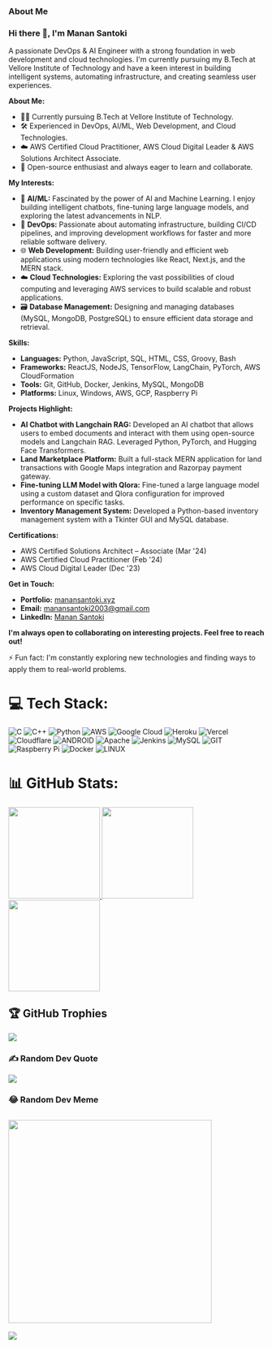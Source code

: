 ### About Me

### Hi there 👋, I'm Manan Santoki

A passionate DevOps & AI Engineer with a strong foundation in web development and cloud technologies. I'm currently pursuing my B.Tech at Vellore Institute of Technology and have a keen interest in building intelligent systems, automating infrastructure, and creating seamless user experiences.

**About Me:**

*   👨‍🎓 Currently pursuing B.Tech at Vellore Institute of Technology.
*   🛠️ Experienced in DevOps, AI/ML, Web Development, and Cloud Technologies.
*   ☁️ AWS Certified Cloud Practitioner, AWS Cloud Digital Leader & AWS Solutions Architect Associate.
*   🤝 Open-source enthusiast and always eager to learn and collaborate.

**My Interests:**

*   🤖 **AI/ML:**  Fascinated by the power of AI and Machine Learning. I enjoy building intelligent chatbots, fine-tuning large language models, and exploring the latest advancements in NLP.
*   🚀 **DevOps:**  Passionate about automating infrastructure, building CI/CD pipelines, and improving development workflows for faster and more reliable software delivery.
*   🌐 **Web Development:**  Building user-friendly and efficient web applications using modern technologies like React, Next.js, and the MERN stack.
*   ☁️ **Cloud Technologies:** Exploring the vast possibilities of cloud computing and leveraging AWS services to build scalable and robust applications.
*   🗃️ **Database Management:** Designing and managing databases (MySQL, MongoDB, PostgreSQL) to ensure efficient data storage and retrieval.

**Skills:**

*   **Languages:** Python, JavaScript, SQL, HTML, CSS, Groovy, Bash
*   **Frameworks:** ReactJS, NodeJS, TensorFlow, LangChain, PyTorch, AWS CloudFormation
*   **Tools:** Git, GitHub, Docker, Jenkins, MySQL, MongoDB
*   **Platforms:** Linux, Windows, AWS, GCP, Raspberry Pi

**Projects Highlight:**

*   **AI Chatbot with Langchain RAG:** Developed an AI chatbot that allows users to embed documents and interact with them using open-source models and Langchain RAG. Leveraged Python, PyTorch, and Hugging Face Transformers.
*   **Land Marketplace Platform:** Built a full-stack MERN application for land transactions with Google Maps integration and Razorpay payment gateway.
*   **Fine-tuning LLM Model with Qlora:** Fine-tuned a large language model using a custom dataset and Qlora configuration for improved performance on specific tasks.
*   **Inventory Management System:** Developed a Python-based inventory management system with a Tkinter GUI and MySQL database.

**Certifications:**

*   AWS Certified Solutions Architect – Associate (Mar '24)
*   AWS Certified Cloud Practitioner (Feb '24)
*   AWS Cloud Digital Leader (Dec '23)

**Get in Touch:**

*   **Portfolio:** [manansantoki.xyz](manansantoki.xyz)
*   **Email:** [manansantoki2003@gmail.com](manansantoki2003@gmail.com)
*   **LinkedIn:** [Manan Santoki](https://www.linkedin.com/in/manan-santoki-45876b223)

**I'm always open to collaborating on interesting projects. Feel free to reach out!**

⚡ Fun fact: I'm constantly exploring new technologies and finding ways to apply them to real-world problems.


# 💻 Tech Stack:
![C](https://img.shields.io/badge/c-%2300599C.svg?style=for-the-badge&logo=c&logoColor=white) ![C++](https://img.shields.io/badge/c++-%2300599C.svg?style=for-the-badge&logo=c%2B%2B&logoColor=white) ![Python](https://img.shields.io/badge/python-3670A0?style=for-the-badge&logo=python&logoColor=ffdd54) ![AWS](https://img.shields.io/badge/AWS-%23FF9900.svg?style=for-the-badge&logo=amazon-aws&logoColor=white) ![Google Cloud](https://img.shields.io/badge/Google%20Cloud-%234285F4.svg?style=for-the-badge&logo=google-cloud&logoColor=white) ![Heroku](https://img.shields.io/badge/heroku-%23430098.svg?style=for-the-badge&logo=heroku&logoColor=white) ![Vercel](https://img.shields.io/badge/vercel-%23000000.svg?style=for-the-badge&logo=vercel&logoColor=white) ![Cloudflare](https://img.shields.io/badge/Cloudflare-F38020?style=for-the-badge&logo=Cloudflare&logoColor=white) ![ANDROID](https://img.shields.io/badge/android-%2320232a.svg?style=for-the-badge&logo=android&logoColor=%a4c639) ![Apache](https://img.shields.io/badge/apache-%23D42029.svg?style=for-the-badge&logo=apache&logoColor=white) ![Jenkins](https://img.shields.io/badge/jenkins-%232C5263.svg?style=for-the-badge&logo=jenkins&logoColor=white) ![MySQL](https://img.shields.io/badge/mysql-%2300f.svg?style=for-the-badge&logo=mysql&logoColor=white) ![GIT](https://img.shields.io/badge/Git-fc6d26?style=for-the-badge&logo=git&logoColor=white) ![Raspberry Pi](https://img.shields.io/badge/-RaspberryPi-C51A4A?style=for-the-badge&logo=Raspberry-Pi) ![Docker](https://img.shields.io/badge/docker-%230db7ed.svg?style=for-the-badge&logo=docker&logoColor=white) ![LINUX](https://img.shields.io/badge/Linux-FCC624?style=for-the-badge&logo=linux&logoColor=black)
# 📊 GitHub Stats:

<a href="https://github.com/Manan-Santoki">
  <img height="180em" src="https://github-readme-stats-eight-theta.vercel.app/api?username=Manan-Santoki&show_icons=true&theme=dark&include_all_commits=true&count_private=true"/>
  <img height="180em" src="https://github-readme-stats-eight-theta.vercel.app/api/top-langs/?username=Manan-Santoki&layout=compact&langs_count=8&theme=dark"/>
  <img height="180em" src="https://github-readme-streak-stats.herokuapp.com/?user=manan-santoki&theme=dark&hide_border=false"/>
</a>

<!-- ![](https://github-readme-streak-stats.herokuapp.com/?user=manan-santoki&theme=dark&hide_border=false)<br/>
![](https://github-readme-stats.vercel.app/api/top-langs/?username=manan-santoki&theme=dark&hide_border=false&include_all_commits=true&count_private=true&layout=compact)
 -->
## 🏆 GitHub Trophies
![](https://github-profile-trophy.vercel.app/?username=manan-santoki&theme=radical&no-frame=false&no-bg=false&margin-w=4)

### ✍️ Random Dev Quote
![](https://quotes-github-readme.vercel.app/api?type=horizontal&theme=radical)

### 😂 Random Dev Meme
[<img src='https://meme-api.com/gimme' style="height: 400px;"/>
](https://meme-api.com/gimme)
---
[![](https://visitcount.itsvg.in/api?id=manan-santoki&icon=0&color=0)](https://visitcount.itsvg.in)
